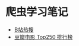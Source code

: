 # 爬虫学习笔记

- [B站热搜](./simple/bilibili/bilibili_hot_search_crawler.py)
- [豆瓣电影 Top250 排行榜](./simple/douban/douban_top250_movies.py)